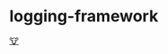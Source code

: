# 	logging-framework


 [:cow:](https://raw.githubusercontent.com/yinghuihong/logging-framework/master/previewme.pdf)
